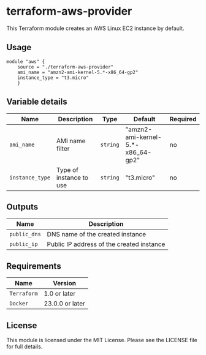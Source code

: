 # terraform-aws-provider

This Terraform module creates an AWS Linux EC2 instance by default. 

## Usage

```hcl
module "aws" {
    source = "./terraform-aws-provider"
    ami_name = "amzn2-ami-kernel-5.*-x86_64-gp2"
    instance_type = "t3.micro"
    }
```

## Variable details
| Name | Description | Type | Default | Required |
|------|-------------|------|---------|----------|
| `ami_name` | AMI name filter | `string` | "amzn2-ami-kernel-5.*-x86_64-gp2" | no |
| `instance_type` | Type of instance to use | `string` | "t3.micro" | no |

## Outputs

| Name | Description |
|------|-------------|
| `public_dns` | DNS name of the created instance |
| `public_ip` | Public IP address of the created instance |

## Requirements

| Name | Version |
|------|---------|
| `Terraform` | 1.0 or later |
| `Docker` | 23.0.0 or later |

## License

This module is licensed under the MIT License. Please see the LICENSE file for full details.
